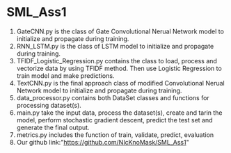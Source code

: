 # SML_Ass1
1. GateCNN.py is the class of Gate Convolutional Nerual Network model to initialize and propagate during training.
2. RNN_LSTM.py is the class of LSTM model to initialize and propagate during training.
3. TFIDF_Logistic_Regression.py contains the class to load, process and vectorize data by using TFIDF method. Then use Logistic Regression to train model and make predictions. 
4. TextCNN.py is the final approach class of modified Convolutional Nerual Network model to initialize and propagate during training.
5. data_processor.py contains both DataSet classes and functions for processing dataset(s). 
6. main.py take the input data, process the dataset(s), create and tarin the model, perform stochastic gradient descent, predict the test set and generate the final output. 
7. metrics.py includes the function of train, validate, predict, evaluation
8. Our github link:"https://github.com/NIcKnoMask/SML_Ass1"
